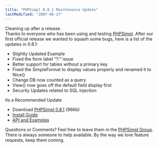 ```yaml
---
title: "PHPSimpl 0.8.1 Maintenance Update"
lastModified: "2007-06-27"
---
```


Cleaning up after a release.  
Thanks to everyone who has been using and testing [PHPSimpl](http://code.google.com/p/phpsimpl/). After our first official release we wanted to squash some bugs, here is a list of the updates in 0.8.1:  

- Slightly Updated Example
- Fixed the form label ”?:” issue
- Better support for tables without a primary key
- Fixed the SimpleFormat to display values properly and renamed it to Nice()
- Change DB now counted as a query
- View() now goes off the default field display first
- Security Updates related to SQL injection

Its a Recommended Update

- Download [PHPSimpl 0.8.1](http://phpsimpl.googlecode.com/files/phpsimpl-0.8.1.zip) (96Kb)
- [Install Guide](http://code.google.com/p/phpsimpl/wiki/Installation)
- [API and Examples](http://code.google.com/p/phpsimpl/wiki/BaseClasses)

Questions or Comments? Feel free to leave them in the [PHPSimpl Group](http://groups.google.com/group/phpsimpl). There is always someone to help available. By the way we love feature requests, keep them coming.
